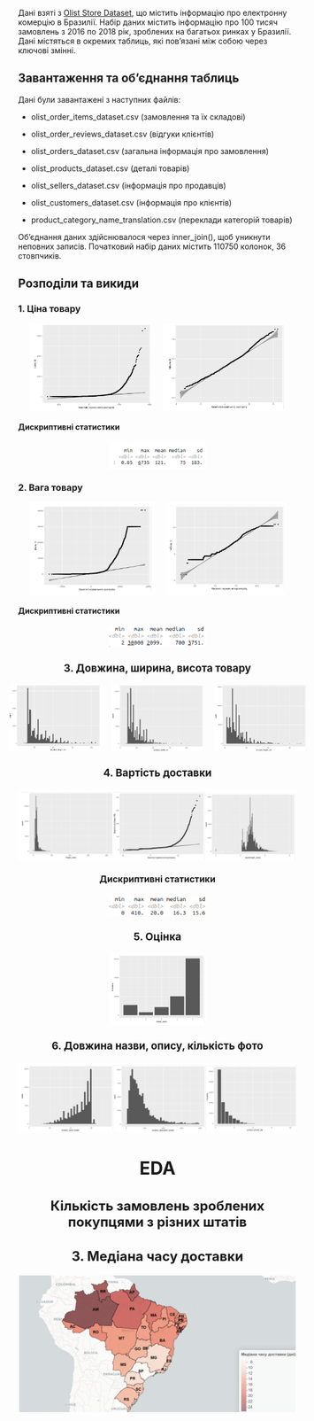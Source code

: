 Дані взяті з [Olist Store Dataset](https://www.kaggle.com/datasets/olistbr/brazilian-ecommerce/data), що містить інформацію про електронну комерцію в Бразилії. Набір даних містить інформацію про 100 тисяч замовлень з 2016 по 2018 рік, зроблених на багатьох ринках у Бразилії. Дані містяться в окремих таблиць, які пов’язані між собою через ключові змінні. 

## Завантаження та об’єднання таблиць


Дані були завантажені з наступних файлів:

- olist_order_items_dataset.csv (замовлення та їх складові)

- olist_order_reviews_dataset.csv (відгуки клієнтів)

- olist_orders_dataset.csv (загальна інформація про замовлення)

- olist_products_dataset.csv (деталі товарів)

- olist_sellers_dataset.csv (інформація про продавців)

- olist_customers_dataset.csv (інформація про клієнтів)

- product_category_name_translation.csv (переклади категорій товарів)

Об’єднання даних здійснювалося через inner_join(), щоб уникнути неповних записів. Початковий набір даних містить 110750 колонок, 36 стовпчиків.


## Розподіли та викиди

### 1. Ціна товару

<div style="display: flex; justify-content: center; gap: 20px; margin-bottom: 10px;">
  <img src="graphs/ціна.png" alt="Ціна товару" style="width: 44%;">
  <img src="graphs/лог_ціни.png" alt="Лог ціни товару" style="width: 44%;">
</div>
<div style="text-align: center; font-size: 16px;">
  
</div>

#### Дискриптивні статистики

<div style="display: flex; justify-content: center; gap: 20px; margin-bottom: 10px;">
  <img src="graphs/дискриптивні статистики ціни.png" alt="" style="width: 35%;">
</div>
<div style="text-align: center; font-size: 16px;">
  
</div>

### 2. Вага товару

<div style="display: flex; justify-content: center; gap: 20px; margin-bottom: 10px;">
  <img src="graphs/вага.png" alt="Вага товару" style="width: 45%;">
  <img src="graphs/лог ваги.png" alt="Лог ваги товару" style="width: 43%;">
</div>
<div style="text-align: center; font-size: 16px;">
  
</div>


#### Дискриптивні статистики

<div style="display: flex; justify-content: center; gap: 20px; margin-bottom: 10px;">
  <img src="graphs/дискриптивні статистики вага.png" alt="" style="width: 35%;">
</div>
<div style="text-align: center; font-size: 16px;">


### 3. Довжина, ширина, висота товару

<div style="display: flex; justify-content: center; gap: 20px; margin-bottom: 10px;">
  <img src="graphs/довжина.png" alt="Довжина" style="width: 33%;">
  <img src="graphs/ширина.png" alt="Ширина" style="width: 33%;">
  <img src="graphs/висота.png" alt="Висота" style="width: 33%;">
</div>
<div style="text-align: center; font-size: 16px;">
  
</div>

### 4. Вартість доставки

<div style="display: flex; justify-content: center; gap: 20px; margin-bottom: 10px;">
  <img src="graphs/вартість доставки.png" alt="" style="width: 100%;">
</div>
<div style="text-align: center; font-size: 16px;">
  
</div>

#### Дискриптивні статистики

<div style="display: flex; justify-content: center; gap: 20px; margin-bottom: 10px;">
  <img src="graphs/дискриптивні статистики вартості доставки.png" alt="" style="width: 35%;">
</div>
<div style="text-align: center; font-size: 16px;">


### 5. Оцінка

<div style="display: flex; justify-content: center; gap: 20px; margin-bottom: 10px;">
  <img src="graphs/оцінка.png" alt="" style="width: 35%;">
</div>
<div style="text-align: center; font-size: 16px;">


### 6. Довжина назви, опису, кількість фото

<div style="display: flex; justify-content: center; gap: 20px; margin-bottom: 10px;">
  <img src="graphs/довжина назви, опису, кількість фото.png" alt="" style="width: 100%;">
</div>
<div style="text-align: center; font-size: 16px;">





# EDA

## Кількість замовлень зроблених покупцями з різних штатів

## 3. Медіана часу доставки
<a href="https://sonyalev.github.io/data-analysis/map_graph/median_delivery.html" target="_blank">
<img src="map_graph/median_delivery.png" alt="Переглянути графік" width="500">
</a>

